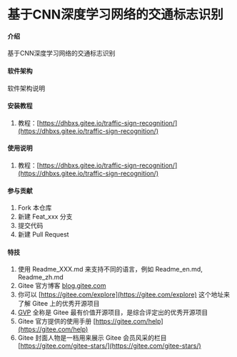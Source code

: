 # 基于CNN深度学习网络的交通标志识别

#### 介绍
基于CNN深度学习网络的交通标志识别


#### 软件架构
软件架构说明


#### 安装教程

1.  教程：[https://dhbxs.gitee.io/traffic-sign-recognition/](https://dhbxs.gitee.io/traffic-sign-recognition/)

#### 使用说明

1.  教程：[https://dhbxs.gitee.io/traffic-sign-recognition/](https://dhbxs.gitee.io/traffic-sign-recognition/)

#### 参与贡献

1.  Fork 本仓库
2.  新建 Feat_xxx 分支
3.  提交代码
4.  新建 Pull Request


#### 特技

1.  使用 Readme\_XXX.md 来支持不同的语言，例如 Readme\_en.md, Readme\_zh.md
2.  Gitee 官方博客 [blog.gitee.com](https://blog.gitee.com)
3.  你可以 [https://gitee.com/explore](https://gitee.com/explore) 这个地址来了解 Gitee 上的优秀开源项目
4.  [GVP](https://gitee.com/gvp) 全称是 Gitee 最有价值开源项目，是综合评定出的优秀开源项目
5.  Gitee 官方提供的使用手册 [https://gitee.com/help](https://gitee.com/help)
6.  Gitee 封面人物是一档用来展示 Gitee 会员风采的栏目 [https://gitee.com/gitee-stars/](https://gitee.com/gitee-stars/)
